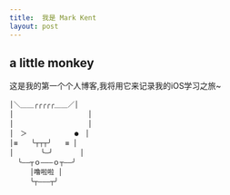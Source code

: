 ```yaml
---
title:  我是 Mark Kent
layout: post
---
```


##  a little monkey

                                    


这是我的第一个个人博客,我将用它来记录我的iOS学习之旅~

```  
│＼＿＿╭╭╭╭╭＿＿／│  
│　　　　　　　　　　　│  
│　　　　　　　　　　　│  
│　＞　　　　　　　●　│  
│≡　　╰┬┬┬╯　　≡ │  
│　　　　╰—╯　　　　│  
  ╰——┬ｏ———ｏ┬——╯   
　　　│噜啦啦 │  
　　　╰┬———┬╯
```











